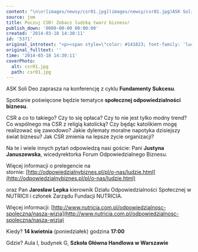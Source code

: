 ```yaml
---
content: "\n\n![images/newsy/csr01.jpg](images/newsy/csr01.jpg)ASK Soli Deo zaprasza na konferencję z cyklu **Fundamenty Sukcesu**.\n\nSpotkanie poświęcone będzie tematyce **społecznej odpowiedzialności biznesu**.\n\nCSR a co to takiego? Czy to się opłaca? Czy to nie jest tylko modny trend?\nCo wspólnego ma CSR z religią katolicką?\nCzy będąc katolikiem mogę realizować się zawodowo?\nJakie dylematy moralne napotyka dzisiejszy świat biznesu? Jak CSR zmienia na lepsze życie organizacji?\n\nNa te i wiele innych pytań odpowiedzą nasi goście:\nPani **Justyna Januszewska**, wicedyrektorka Forum Odpowiedzialnego Biznesu.\n\nWięcej informacji o prelegencie na stornie:\_[http://odpowiedzialnybiznes.pl/pl/o-nas/ludzie.html](http://odpowiedzialnybiznes.pl/pl/o-nas/ludzie.html)\n\noraz Pan **Jarosław Lepka** kierownik Działu Odpowiedzialności Społecznej w\nNUTRICII i członek Zarządu Fundacji NUTRICIA.\n\nWięcej informacji:\_[http://www.nutricia.com.pl/odpowiedzialnosc-spoleczna/nasza-wizja](http://www.nutricia.com.pl/odpowiedzialnosc-spoleczna/nasza-wizja)\n\r\n\nKiedy? **14 kwietnia** (poniedziałek) godzina **17:00**\n\r\n\nGdzie? Aula I, budynek G, **Szkoła Główna Handlowa w Warszawie**\n"
source: jom
title: Poczuj CSR! Zobacz ludzką twarz biznesu!
publish_down: '0000-00-00 00:00:00'
created: '2014-03-18 14:30:11'
id: '5371'
original_introtext: "<p><span style=\"color: #141823; font-family: 'lucida grande', tahoma, verdana, arial, sans-serif; font-size: 13px; line-height: 16.639999389648438px;\"><img src=\"images/newsy/csr01.jpg\" border=\"0\" style=\"border: 10px solid black; float: left; margin-left: 10px; margin-right: 10px;\" />ASK Soli Deo zaprasza na konferencję z cyklu <strong>Fundamenty Sukcesu</strong>.</span><br style=\"color: #141823; font-family: 'lucida grande', tahoma, verdana, arial, sans-serif; font-size: 13px; line-height: 16.639999389648438px;\" /><br style=\"color: #141823; font-family: 'lucida grande', tahoma, verdana, arial, sans-serif; font-size: 13px; line-height: 16.639999389648438px;\" /><span style=\"color: #141823; font-family: 'lucida grande', tahoma, verdana, arial, sans-serif; font-size: 13px; line-height: 16.639999389648438px;\">Spotkanie poświęcone będzie tematyce <strong>społecznej odpowiedzialności biznesu</strong>.</span><br style=\"color: #141823; font-family: 'lucida grande', tahoma, verdana, arial, sans-serif; font-size: 13px; line-height: 16.639999389648438px;\" /><br style=\"color: #141823; font-family: 'lucida grande', tahoma, verdana, arial, sans-serif; font-size: 13px; line-height: 16.639999389648438px;\" /><span style=\"color: #141823; font-family: 'lucida grande', tahoma, verdana, arial, sans-serif; font-size: 13px; line-height: 16.639999389648438px;\">CSR a co to takiego? Czy to się opłaca? Czy to nie jest tylko modny trend?</span><span class=\"text_exposed_show\" style=\"display: inline; color: #141823; font-family: 'lucida grande', tahoma, verdana, arial, sans-serif; font-size: 13px; line-height: 16.639999389648438px;\"><br />Co wspólnego ma CSR z religią katolicką?<br />Czy będąc katolikiem mogę realizować się zawodowo?<br />Jakie dylematy moralne napotyka dzisiejszy świat biznesu? Jak CSR zmienia na lepsze życie organizacji?<br /><br />Na te i wiele innych pytań odpowiedzą nasi goście:<br />Pani <strong>Justyna Januszewska</strong>, wicedyrektorka Forum Odpowiedzialnego Biznesu.<br /><br />Więcej informacji o prelegencie na stornie:\_<a href=\"http://odpowiedzialnybiznes.pl/pl/o-nas/ludzie.html\" target=\"_blank\" rel=\"nofollow nofollow\" style=\"color: #3b5998; cursor: pointer;\">http://odpowiedzialnybiznes.pl/pl/o-nas/ludzie.html</a><br /><br />oraz Pan <strong>Jarosław Lepka</strong> kierownik Działu Odpowiedzialności Społecznej w<br />NUTRICII i członek Zarządu Fundacji NUTRICIA.<br /><br />Więcej informacji:\_<a href=\"http://www.nutricia.com.pl/odpowiedzialnosc-spoleczna/nasza-wizja\" target=\"_blank\" rel=\"nofollow nofollow\" style=\"color: #3b5998; cursor: pointer;\">http://www.nutricia.com.pl/odpowiedzialnosc-spoleczna/nasza-wizja</a></span></p>\r\n<p><span class=\"text_exposed_show\" style=\"display: inline; color: #141823; font-family: 'lucida grande', tahoma, verdana, arial, sans-serif; font-size: 13px; line-height: 16.639999389648438px;\">Kiedy? <strong>14 kwietnia</strong> (poniedziałek) godzina <strong>17:00</strong></span></p>\r\n<p><span class=\"text_exposed_show\" style=\"display: inline; color: #141823; font-family: 'lucida grande', tahoma, verdana, arial, sans-serif; font-size: 13px; line-height: 16.639999389648438px;\">Gdzie? Aula I, budynek G, <strong>Szkoła Główna Handlowa w Warszawie</strong></span></p>"
original_fulltext: ''
time: '2014-03-18 14:30:11'
coverPhoto:
  alt: csr01.jpg
  path: csr01.jpg
---
```

ASK Soli Deo zaprasza na konferencję z cyklu **Fundamenty Sukcesu**.

Spotkanie poświęcone będzie tematyce **społecznej odpowiedzialności biznesu**.

CSR a co to takiego? Czy to się opłaca? Czy to nie jest tylko modny trend?
Co wspólnego ma CSR z religią katolicką?
Czy będąc katolikiem mogę realizować się zawodowo?
Jakie dylematy moralne napotyka dzisiejszy świat biznesu? Jak CSR zmienia na lepsze życie organizacji?

Na te i wiele innych pytań odpowiedzą nasi goście:
Pani **Justyna Januszewska**, wicedyrektorka Forum Odpowiedzialnego Biznesu.

Więcej informacji o prelegencie na stornie: [http://odpowiedzialnybiznes.pl/pl/o-nas/ludzie.html](http://odpowiedzialnybiznes.pl/pl/o-nas/ludzie.html)

oraz Pan **Jarosław Lepka** kierownik Działu Odpowiedzialności Społecznej w
NUTRICII i członek Zarządu Fundacji NUTRICIA.

Więcej informacji: [http://www.nutricia.com.pl/odpowiedzialnosc-spoleczna/nasza-wizja](http://www.nutricia.com.pl/odpowiedzialnosc-spoleczna/nasza-wizja)


Kiedy? **14 kwietnia** (poniedziałek) godzina **17:00**


Gdzie? Aula I, budynek G, **Szkoła Główna Handlowa w Warszawie**


<!--{{json:{"created_date":"2014-03-18 14:30:11","publish_down":"0000-00-00 00:00:00","id":"5371"}}}-->